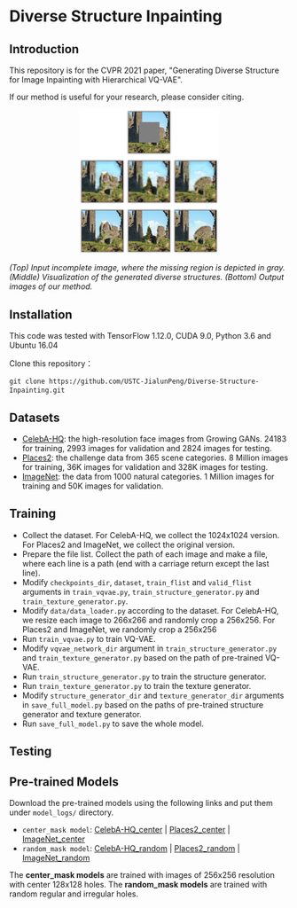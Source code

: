 # Diverse Structure Inpainting

## Introduction
This repository is for the CVPR 2021 paper, "Generating Diverse Structure for Image Inpainting with Hierarchical VQ-VAE".

If our method is useful for your research, please consider citing.

<div align=center>
<img src="./intro.png" width="50%" height="50%">
</div>

*(Top) Input incomplete image, where the missing region is depicted in gray. (Middle) Visualization of the generated diverse structures. (Bottom) Output images of our method.*

## Installation
This code was tested with TensorFlow 1.12.0, CUDA 9.0, Python 3.6 and Ubuntu 16.04

Clone this repository：
```
git clone https://github.com/USTC-JialunPeng/Diverse-Structure-Inpainting.git
```

## Datasets
* [CelebA-HQ](https://github.com/tkarras/progressive_growing_of_gans): the high-resolution face images from Growing GANs. 24183 for training, 2993 images for validation and 2824 images for testing.
* [Places2](http://places2.csail.mit.edu/): the challenge data from 365 scene categories. 8 Million images for training, 36K images for validation and 328K images for testing.
* [ImageNet](http://www.image-net.org/): the data from 1000 natural categories. 1 Million images for training and 50K images for validation.

## Training
* Collect the dataset. For CelebA-HQ, we collect the 1024x1024 version. For Places2 and ImageNet, we collect the original version.
* Prepare the file list. Collect the path of each image and make a file, where each line is a path (end with a carriage return except the last line).
* Modify `checkpoints_dir`, `dataset`, `train_flist` and `valid_flist` arguments in `train_vqvae.py`, `train_structure_generator.py` and `train_texture_generator.py`.
* Modify `data/data_loader.py` according to the dataset. For CelebA-HQ, we resize each image to 266x266 and randomly crop a 256x256. For Places2 and ImageNet, we randomly crop a 256x256
* Run `train_vqvae.py` to train VQ-VAE.
* Modify `vqvae_network_dir` argument in `train_structure_generator.py` and `train_texture_generator.py` based on the path of pre-trained VQ-VAE.
* Run `train_structure_generator.py` to train the structure generator.
* Run `train_texture_generator.py` to train the texture generator.
* Modify `structure_generator_dir` and `texture_generator_dir` arguments in `save_full_model.py` based on the paths of pre-trained structure generator and texture generator.
*  Run `save_full_model.py` to save the whole model.

## Testing

## Pre-trained Models
Download the pre-trained models using the following links and put them under `model_logs/` directory.

* `center_mask model`: [CelebA-HQ_center](https://drive.google.com/drive/folders/14Vskk15KUw6kYVkbyCJZw-7PUVhAiYqT) | [Places2_center](https://drive.google.com/drive/folders/1Dwi3HYC8ZDcqZvAnMQQUhMSKWOwkBTLJ) | [ImageNet_center](https://drive.google.com/drive/folders/1UanB-Yi4UkEma7tEsykjKKCKziS5Mb2Z)
* `random_mask model`: [CelebA-HQ_random](https://drive.google.com/drive/folders/1jLGVwWREwfGaKEzsr8f4IUqCCFANkFvG) | [Places2_random](https://drive.google.com/drive/folders/1h6tU-2P1j2DFAD42VntFS7XsKNRBI7__) | [ImageNet_random](https://drive.google.com/drive/folders/1ZNh9vjZGevCjUg-mF08pT6L3KZLo8MTL)

The **center_mask models** are trained with images of 256x256 resolution with center 128x128 holes. The **random_mask models** are trained with random regular and irregular holes.

